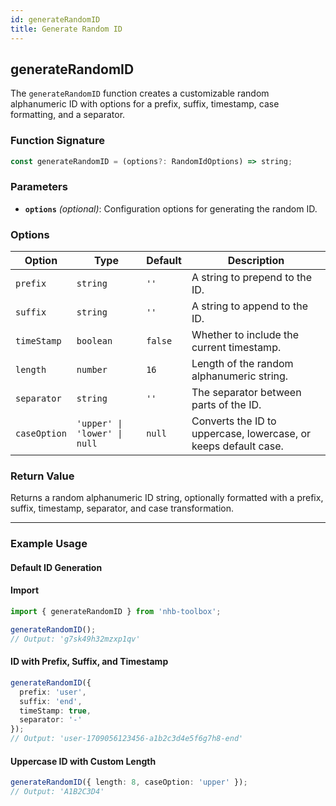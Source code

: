 ```yaml
---
id: generateRandomID
title: Generate Random ID
---
```


## generateRandomID

The `generateRandomID` function creates a customizable random alphanumeric ID with options for a prefix, suffix, timestamp, case formatting, and a separator.

### Function Signature

```typescript
const generateRandomID = (options?: RandomIdOptions) => string;
```

### Parameters

- **`options`** _(optional)_: Configuration options for generating the random ID.

### Options

| Option       | Type                         | Default | Description                                                     |
| ------------ | ---------------------------- | ------- | --------------------------------------------------------------- |
| `prefix`     | `string`                     | `''`    | A string to prepend to the ID.                                  |
| `suffix`     | `string`                     | `''`    | A string to append to the ID.                                   |
| `timeStamp`  | `boolean`                    | `false` | Whether to include the current timestamp.                       |
| `length`     | `number`                     | `16`    | Length of the random alphanumeric string.                       |
| `separator`  | `string`                     | `''`    | The separator between parts of the ID.                          |
| `caseOption` | `'upper' \| 'lower' \| null` | `null`  | Converts the ID to uppercase, lowercase, or keeps default case. |

### Return Value

Returns a random alphanumeric ID string, optionally formatted with a prefix, suffix, timestamp, separator, and case transformation.

---

### Example Usage

#### Default ID Generation

#### Import

```ts
import { generateRandomID } from 'nhb-toolbox';
```

```typescript
generateRandomID();
// Output: 'g7sk49h32mzxp1qv'
```

#### ID with Prefix, Suffix, and Timestamp

```typescript
generateRandomID({
  prefix: 'user',
  suffix: 'end',
  timeStamp: true,
  separator: '-'
});
// Output: 'user-1709056123456-a1b2c3d4e5f6g7h8-end'
```

#### Uppercase ID with Custom Length

```typescript
generateRandomID({ length: 8, caseOption: 'upper' });
// Output: 'A1B2C3D4'
```
